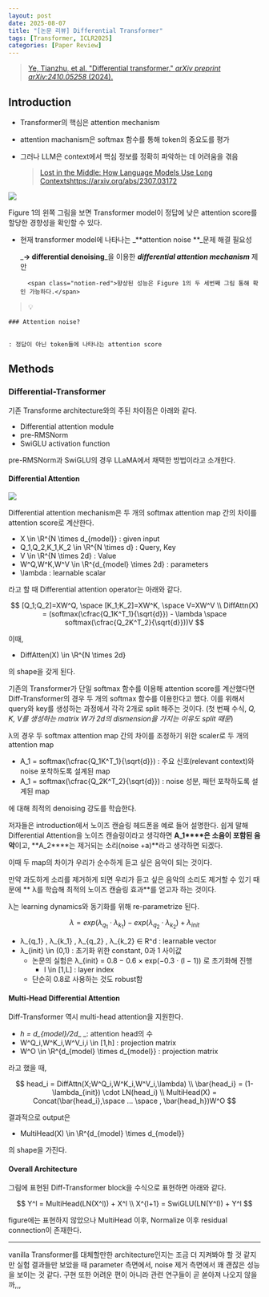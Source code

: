 ```yaml
---
layout: post
date: 2025-08-07
title: "[논문 리뷰] Differential Transformer"
tags: [Transformer, ICLR2025]
categories: [Paper Review]
---
```


> [Ye, Tianzhu, et al. "Differential transformer." ](https://arxiv.org/abs/2410.05258)[_arXiv preprint arXiv:2410.05258_](https://arxiv.org/abs/2410.05258)[ (2024).](https://arxiv.org/abs/2410.05258)



## Introduction

- Transformer의 핵심은 attention mechanism
- attention machanism은 softmax 함수를 통해 token의 중요도를 평가
- 그러나 LLM은 context에서 핵심 정보를 정확히 파악하는 데 어려움을 겪음

	> [Lost in the Middle: How Language Models Use Long Contextshttps://arxiv.org/abs/2307.03172](https://arxiv.org/abs/2307.03172)


![](https://prod-files-secure.s3.us-west-2.amazonaws.com/542b861c-36a8-4051-84e5-8804b6728dba/9083ea56-691a-4752-ae26-47f403431ac8/image.png?X-Amz-Algorithm=AWS4-HMAC-SHA256&X-Amz-Content-Sha256=UNSIGNED-PAYLOAD&X-Amz-Credential=ASIAZI2LB466QP3X7NQW%2F20251010%2Fus-west-2%2Fs3%2Faws4_request&X-Amz-Date=20251010T080113Z&X-Amz-Expires=3600&X-Amz-Security-Token=IQoJb3JpZ2luX2VjEE8aCXVzLXdlc3QtMiJGMEQCIHk0j4RRVn3asSXM46a6ldzgdNHHh5z80aORrzuxNVJcAiBa6BZ893%2BBjMFjM2m7PznKJynaIIOxLcWmUL2DXgcdPCqIBAjo%2F%2F%2F%2F%2F%2F%2F%2F%2F%2F8BEAAaDDYzNzQyMzE4MzgwNSIMU6yYBklNCFmxWtPcKtwDMSs29W9hLzppIdIHGfd4uKwHAFk2GVM%2FEHQ%2BHM2nHhhSUauYXnUcg1DhYCsRw6mEBxh8OKuOStaR4y%2BJuLi1Xk3gEW%2FN61%2F7wVKk8Bkpy9pI%2BK%2F%2BaPMglzcEmtQAJ2Dg41J2j4XxbHKK4Jprx7x4cuYQ5N7PwReLhIgdq4J%2FtxMw4LTj3JmsT1BAZtA6WLXAl%2FPRlYiKBWGRvHGaf157TYfMqXdfaQMI%2FaO7s%2FWcCXpbrrbuQ99RhArmVcP0gL6FgVeVtjwSNzQfFWngJW1lE9RexY8A5sF1uVtCPg1Q%2Fw701pf8tYqYonfUcyfsxQWhz4QTYLidAzhhciiyrOWguyFR3aeDH7mutw5Opd4mT2nLLpSkC2NP5BsUcDay8ulU2bRtqtmdW%2BQdDDsA7VLQZUBqox3yWqMFW6tuL2LSNRjDEvAHFLsi%2FFVBhi0L8avcnk%2BHtCw65lyx92Ifv%2FYtH8XFqn5CMZJIFo%2FPixL3yujibYmHcxoynL7abkuI53IS%2FcnRkV%2F%2F4%2FZVWR8lGUsVm8Pup1ukN0CNfceerT7iV8s7U1cKK42x2SY%2FvkZEN5uB8VU06%2FZeMAmJLfSxMX%2FrqS%2FHkX0BUxCbfQoB3tJSl876wfluZAi4j2NAickwltuixwY6pgHxLR5kIKJjNbWBBoKK5AYikCG7CDhDIZPtSqzeh8hlg1qQmUIFxqxgREMVT6ED42o9d5zMsIWwy4MPDVg%2FbtXuJ8mvbvpVE0st5q2QaR94aTkyIBwC4h3r0JhrMjJgag6Hp%2F9dVBw%2FNp%2BnQ6DY0LpkDxN%2F%2FHZtApUAPIqlmCYCzvQOWsKdJwhGbQqtm7Lei%2FOCR%2B%2BxN013eM8AUbBHDR5yl7WYlASw&X-Amz-Signature=5e30e12520fc2d3deb5b882257f36137ec167e706a3b8f6d3dc33b4346a27038&X-Amz-SignedHeaders=host&x-amz-checksum-mode=ENABLED&x-id=GetObject)


Figure 1의 왼쪽 그림을 보면 Transformer model이 정답에 낮은 attention score를 할당한 경향성을 확인할 수 있다.

- 현재 transformer model에 나타나는 _**attention noise **_문제 해결 필요성

	_**→ differential denoising**_을 이용한 _**differential attention mechanism**_ 제안


		<span class="notion-red">향상된 성능은 Figure 1의 두 세번째 그림 통해 확인 가능하다.</span>


> 💡 


	### Attention noise?


	: 정답이 아닌 token들에 나타나는 attention score



## Methods



### Differential-Transformer


기존 Transforme architecture와의 주된 차이점은 아래와 같다.

- Differential attention module
- pre-RMSNorm
- SwiGLU activation function

pre-RMSNorm과 SwiGLU의 경우 LLaMA에서 채택한 방법이라고 소개한다.



#### Differential Attention


![](https://prod-files-secure.s3.us-west-2.amazonaws.com/542b861c-36a8-4051-84e5-8804b6728dba/116d70b2-1963-4810-9167-f4c7d8a06e8f/image.png?X-Amz-Algorithm=AWS4-HMAC-SHA256&X-Amz-Content-Sha256=UNSIGNED-PAYLOAD&X-Amz-Credential=ASIAZI2LB466QP3X7NQW%2F20251010%2Fus-west-2%2Fs3%2Faws4_request&X-Amz-Date=20251010T080113Z&X-Amz-Expires=3600&X-Amz-Security-Token=IQoJb3JpZ2luX2VjEE8aCXVzLXdlc3QtMiJGMEQCIHk0j4RRVn3asSXM46a6ldzgdNHHh5z80aORrzuxNVJcAiBa6BZ893%2BBjMFjM2m7PznKJynaIIOxLcWmUL2DXgcdPCqIBAjo%2F%2F%2F%2F%2F%2F%2F%2F%2F%2F8BEAAaDDYzNzQyMzE4MzgwNSIMU6yYBklNCFmxWtPcKtwDMSs29W9hLzppIdIHGfd4uKwHAFk2GVM%2FEHQ%2BHM2nHhhSUauYXnUcg1DhYCsRw6mEBxh8OKuOStaR4y%2BJuLi1Xk3gEW%2FN61%2F7wVKk8Bkpy9pI%2BK%2F%2BaPMglzcEmtQAJ2Dg41J2j4XxbHKK4Jprx7x4cuYQ5N7PwReLhIgdq4J%2FtxMw4LTj3JmsT1BAZtA6WLXAl%2FPRlYiKBWGRvHGaf157TYfMqXdfaQMI%2FaO7s%2FWcCXpbrrbuQ99RhArmVcP0gL6FgVeVtjwSNzQfFWngJW1lE9RexY8A5sF1uVtCPg1Q%2Fw701pf8tYqYonfUcyfsxQWhz4QTYLidAzhhciiyrOWguyFR3aeDH7mutw5Opd4mT2nLLpSkC2NP5BsUcDay8ulU2bRtqtmdW%2BQdDDsA7VLQZUBqox3yWqMFW6tuL2LSNRjDEvAHFLsi%2FFVBhi0L8avcnk%2BHtCw65lyx92Ifv%2FYtH8XFqn5CMZJIFo%2FPixL3yujibYmHcxoynL7abkuI53IS%2FcnRkV%2F%2F4%2FZVWR8lGUsVm8Pup1ukN0CNfceerT7iV8s7U1cKK42x2SY%2FvkZEN5uB8VU06%2FZeMAmJLfSxMX%2FrqS%2FHkX0BUxCbfQoB3tJSl876wfluZAi4j2NAickwltuixwY6pgHxLR5kIKJjNbWBBoKK5AYikCG7CDhDIZPtSqzeh8hlg1qQmUIFxqxgREMVT6ED42o9d5zMsIWwy4MPDVg%2FbtXuJ8mvbvpVE0st5q2QaR94aTkyIBwC4h3r0JhrMjJgag6Hp%2F9dVBw%2FNp%2BnQ6DY0LpkDxN%2F%2FHZtApUAPIqlmCYCzvQOWsKdJwhGbQqtm7Lei%2FOCR%2B%2BxN013eM8AUbBHDR5yl7WYlASw&X-Amz-Signature=40e0e493caf6379e34c1daed282717b04db7839fef76e719bddf25d591eb06a8&X-Amz-SignedHeaders=host&x-amz-checksum-mode=ENABLED&x-id=GetObject)


Differential attention mechanism은 두 개의 softmax attention map 간의 차이를 attention score로 계산한다.

- X \in \R^{N \times d\_{model}} : given input
- Q\_1,Q\_2,K\_1,K\_2 \in \R^{N \times d} : Query, Key
- V \in \R^{N \times 2d} : Value
- W^Q,W^K,W^V \in \R^{d\_{model} \times 2d} : parameters
- \lambda : learnable scalar

라고 할 때 Differential attention operator는 아래와 같다.


$$
[Q_1;Q_2]=XW^Q, \space [K_1;K_2]=XW^K, \space V=XW^V \\
DiffAttn(X) = (softmax(\cfrac{Q_1K^T_1}{\sqrt{d}}) - \lambda \space softmax(\cfrac{Q_2K^T_2}{\sqrt{d}}))V
$$


이때,

- DiffAtten(X) \in \R^{N \times 2d}

의 shape을 갖게 된다.


기존의 Transformer가 단일 softmax 함수를 이용해 attention score를 계산했다면 Diff-Transformer의 경우 두 개의 softmax 함수를 이용한다고 했다. 이를 위해서 query와 key를 생성하는 과정에서 각각 2개로 split 해주는 것이다. <span class="notion-red">(첫 번째 수식, </span><span class="notion-red">_Q, K, V를 생성하는 matrix W가 2d의 dismension을 가지는 이유도 split 때문_</span><span class="notion-red">)</span>


 λ의 경우 두 softmax attention map 간의 차이를 조정하기 위한 scaler로 두 개의 attention map

- A\_1 = softmax(\cfrac{Q\_1K^T\_1}{\sqrt{d}}) : 주요 신호(relevant context)와 noise 포착하도록 설계된 map
- A\_1 = softmax(\cfrac{Q\_2K^T\_2}{\sqrt{d}}) : noise 성분, 패턴 포착하도록 설계된 map 

에 대해 최적의 denoising 강도를 학습한다.


저자들은 introduction에서 노이즈 캔슬링 헤드폰을 예로 들어 설명한다. 쉽게 말해 Differential Attention을 노이즈 캔슬링이라고 생각하면 **A\_1****은 소음이 포함된 음악**이고, **A\_2****는 제거되는 소리(noise +a)**라고 생각하면 되겠다. 


이때 두 map의 차이가 우리가 순수하게 듣고 싶은 음악이 되는 것이다. 


만약 과도하게 소리를 제거하게 되면 우리가 듣고 싶은 음악의 소리도 제거할 수 있기 때문에 ** λ를 학습해 최적의 노이즈 캔슬링 효과**를 얻고자 하는 것이다.


λ는 learning dynamics와 동기화를 위해 re-parametrize 된다.


$$
\lambda = exp(\lambda_{q_1} \cdot \lambda_{k_1}) - exp(\lambda_{q_2} \cdot \lambda_{k_2}) + \lambda_{init}
$$

- λ\_{q\_1} , λ\_{k\_1} , λ\_{q\_2} , λ\_{k\_2} ∈ R^d : learnable vector
- λ\_{init} \in (0,1) : 초기화 위한 constant, 0과 1 사이값
	- 논문의 실험은 λ\_{init} = 0.8 − 0.6 × exp(−0.3 · (l − 1)) 로 초기화해 진행
		- l \in [1,L] : layer index
	- 단순히 0.8로 사용하는 것도 robust함


#### **Multi-Head Differential Attention**


Diff-Transformer 역시 multi-head attention을 지원한다.

- _h = d\_{model}/2d__ _: attention head의 수
- W^Q\_i,W^K\_i,W^V\_i,i \in [1,h] : projection matrix
- W^O \in \R^{d\_{model} \times d\_{model}} : projection matrix

라고 했을 때,


$$
head_i = DiffAttn(X;W^Q_i,W^K_i,W^V_i,\lambda) \\
\bar{head_i} = (1-\lambda_{init}) \cdot LN(head_i) \\
MultiHead(X) = Concat(\bar{head_i},\space ... \space , \bar{head_h})W^O
$$


결과적으로 output은

- MultiHead(X) \in \R^{d\_{model} \times d\_{model}}

의 shape을 가진다.



#### Overall Architecture


그림에 표현된 Diff-Transformer block을 수식으로 표현하면 아래와 같다.


$$
Y^l = MultiHead(LN(X^l)) + X^l \\
X^{l+1} = SwiGLU(LN(Y^l)) + Y^l
$$


figure에는 표현하지 않았으나 MultiHead 이후, Normalize 이후 residual connection이 존재한다.


---


vanilla Transformer를 대체할만한 architecture인지는 조금 더 지켜봐야 할 것 같지만 실험 결과들만 보았을 때 parameter 측면에서, noise 제거 측면에서 꽤 괜찮은 성능을 보이는 것 같다. 구현 또한 어려운 편이 아니라 관련 연구들이 곧 쏟아져 나오지 않을까,,,

